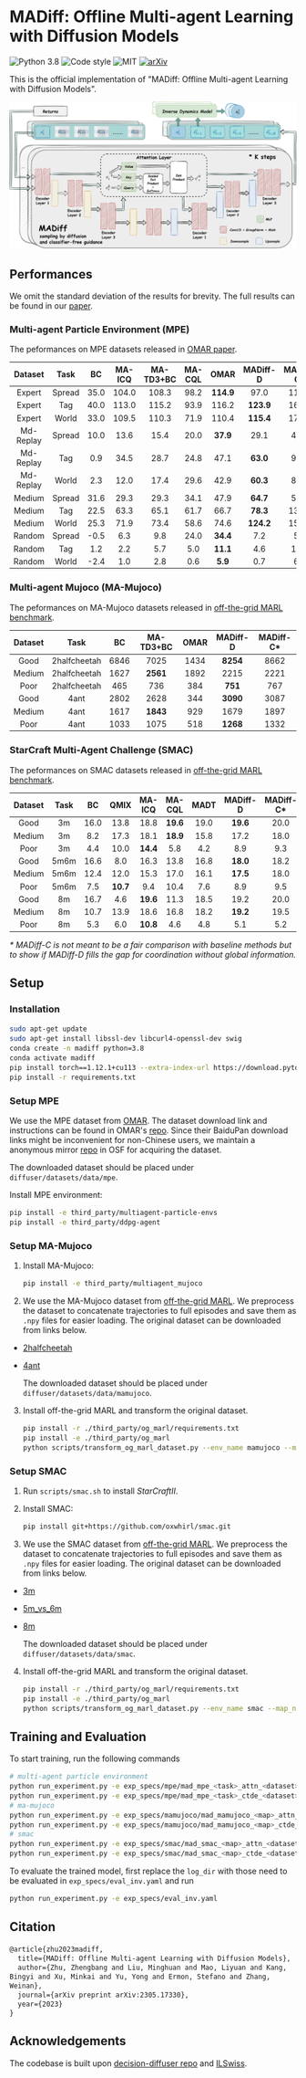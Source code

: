 # MADiff: Offline Multi-agent Learning with Diffusion Models

![Python 3.8](https://img.shields.io/badge/Python-3.8-blue)
![Code style](https://img.shields.io/badge/code%20style-black-000000.svg)
![MIT](https://img.shields.io/badge/license-MIT-blue)
[![arXiv](https://img.shields.io/badge/arXiv-Paper-<COLOR>.svg)](https://arxiv.org/abs/2305.17330)

This is the official implementation of "MADiff: Offline Multi-agent Learning with Diffusion Models".

![MADiff](/assets/images/madiff.png)

## Performances

We omit the standard deviation of the results for brevity. The full results can be found in our [paper](https://arxiv.org/abs/2305.17330).

### Multi-agent Particle Environment (MPE)

The peformances on MPE datasets released in [OMAR paper](https://arxiv.org/abs/2111.11188).

| Dataset | Task | BC | MA-ICQ | MA-TD3+BC | MA-CQL | OMAR | MADiff-D | MADiff-C* |
| :----: | :----: | :----: | :----: | :----: | :----: | :----: | :----: | :----: |
| Expert | Spread | 35.0 | 104.0 | 108.3 | 98.2 | **114.9** | 97.0 | 116.0 |
| Expert | Tag | 40.0 | 113.0 | 115.2 | 93.9 | 116.2 | **123.9** | 168.3 |
| Expert | World | 33.0 | 109.5 | 110.3 | 71.9 | 110.4 | **115.4** | 178.9 |
| Md-Replay | Spread | 10.0 | 13.6 | 15.4 | 20.0 | **37.9** | 29.1 | 43.1 |
| Md-Replay | Tag | 0.9 | 34.5 | 28.7 | 24.8 | 47.1 | **63.0** | 98.8 |
| Md-Replay | World | 2.3 | 12.0 | 17.4 | 29.6 | 42.9 | **60.3** | 84.9 |
| Medium | Spread | 31.6 | 29.3 | 29.3 | 34.1 | 47.9 | **64.7** | 58.0 |
| Medium | Tag | 22.5 | 63.3 | 65.1 | 61.7 | 66.7 | **78.3** | 133.5 |
| Medium | World | 25.3 | 71.9 | 73.4 | 58.6 | 74.6 | **124.2** | 157.1 |
| Random | Spread | -0.5 | 6.3 | 9.8 | 24.0 | **34.4** | 7.2 | 5.0 |
| Random | Tag | 1.2 | 2.2 | 5.7 | 5.0 | **11.1** | 4.6 | 10.0 |
| Random | World | -2.4 | 1.0 | 2.8 | 0.6 | **5.9** | 0.7 | 6.1 |

### Multi-agent Mujoco (MA-Mujoco)

The peformances on MA-Mujoco datasets released in [off-the-grid MARL benchmark](https://arxiv.org/abs/2302.00521).

| Dataset | Task | BC | MA-TD3+BC | OMAR | MADiff-D | MADiff-C* |
| :----: | :----: | :----: | :----: | :----: | :----: | :----: |
| Good | 2halfcheetah | 6846 | 7025 | 1434 | **8254** | 8662 |
| Medium | 2halfcheetah | 1627 | **2561** | 1892 | 2215 | 2221 |
| Poor | 2halfcheetah | 465 | 736 | 384 | **751** | 767 |
| Good | 4ant | 2802 | 2628 | 344 | **3090** | 3087 |
| Medium | 4ant | 1617 | **1843** | 929 | 1679 | 1897 |
| Poor | 4ant | 1033 | 1075 | 518 | **1268** | 1332 |

### StarCraft Multi-Agent Challenge (SMAC)

The peformances on SMAC datasets released in [off-the-grid MARL benchmark](https://arxiv.org/abs/2302.00521).

| Dataset | Task | BC | QMIX | MA-ICQ | MA-CQL | MADT | MADiff-D | MADiff-C* |
| :----: | :----: | :----: | :----: | :----: | :----: | :----: | :----: | :----: |
| Good | 3m | 16.0 | 13.8 | 18.8 | **19.6** | 19.0 | **19.6** | 20.0 |
| Medium | 3m | 8.2 | 17.3 | 18.1 | **18.9** | 15.8 | 17.2 | 18.0 | 
| Poor | 3m | 4.4 | 10.0 | **14.4** | 5.8 | 4.2 | 8.9 | 9.3 | 
| Good | 5m6m | 16.6 | 8.0 | 16.3 | 13.8 | 16.8 | **18.0** | 18.2 | 
| Medium | 5m6m | 12.4 | 12.0 | 15.3 | 17.0 | 16.1 | **17.5** | 18.0 | 
| Poor | 5m6m | 7.5 | **10.7** | 9.4 | 10.4 | 7.6 | 8.9 | 9.5 |
| Good | 8m | 16.7 | 4.6 | **19.6** | 11.3 | 18.5 | 19.2 | 20.0 | 
| Medium | 8m | 10.7 | 13.9 | 18.6 | 16.8 | 18.2 | **19.2** | 19.5 | 
| Poor | 8m | 5.3 | 6.0 | **10.8** | 4.6 | 4.8 | 5.1 | 5.2 |

*\* MADiff-C is not meant to be a fair comparison with baseline methods but to show if MADiff-D fills the gap for coordination without global information.*

## Setup

### Installation

```bash
sudo apt-get update
sudo apt-get install libssl-dev libcurl4-openssl-dev swig
conda create -n madiff python=3.8
conda activate madiff
pip install torch==1.12.1+cu113 --extra-index-url https://download.pytorch.org/whl/cu113
pip install -r requirements.txt
```

### Setup MPE

We use the MPE dataset from [OMAR](https://github.com/ling-pan/OMAR). The dataset download link and instructions can be found in OMAR's [repo](https://github.com/ling-pan/OMAR). Since their BaiduPan download links might be inconvenient for non-Chinese users, we maintain a anonymous mirror [repo](https://osf.io/jxawh/?view_only=dd3264a695af4c03bffde0350b8e8c4a) in OSF for acquiring the dataset.

The downloaded dataset should be placed under `diffuser/datasets/data/mpe`.

Install MPE environment:

```bash
pip install -e third_party/multiagent-particle-envs
pip install -e third_party/ddpg-agent
```

### Setup MA-Mujoco

1. Install MA-Mujoco:

    ```bash
    pip install -e third_party/multiagent_mujoco
    ```

2. We use the MA-Mujoco dataset from [off-the-grid MARL](https://sites.google.com/view/og-marl). We preprocess the dataset to concatenate trajectories to full episodes and save them as `.npy` files for easier loading. The original dataset can be downloaded from links below.

+ [2halfcheetah](https://s3.kao.instadeep.io/offline-marl-dataset/2halfcheetah.zip)

+ [4ant](https://s3.kao.instadeep.io/offline-marl-dataset/4ant.zip)

    The downloaded dataset should be placed under `diffuser/datasets/data/mamujoco`.

3. Install off-the-grid MARL and transform the original dataset.

    ```bash
    pip install -r ./third_party/og_marl/requirements.txt
    pip install -e ./third_party/og_marl
    python scripts/transform_og_marl_dataset.py --env_name mamujoco --map_name <map> --quality <dataset>
    ```

### Setup SMAC

1. Run `scripts/smac.sh` to install *StarCraftII*.

2. Install SMAC:

    ```bash
    pip install git+https://github.com/oxwhirl/smac.git
    ```

3. We use the SMAC dataset from [off-the-grid MARL](https://sites.google.com/view/og-marl). We preprocess the dataset to concatenate trajectories to full episodes and save them as `.npy` files for easier loading. The original dataset can be downloaded from links below.

+ [3m](https://s3.kao.instadeep.io/offline-marl-dataset/3m.zip)

+ [5m_vs_6m](https://s3.kao.instadeep.io/offline-marl-dataset/5m_vs_6m.zip)

+ [8m](https://s3.kao.instadeep.io/offline-marl-dataset/8m.zip)

    The downloaded dataset should be placed under `diffuser/datasets/data/smac`.

4. Install off-the-grid MARL and transform the original dataset.

    ```bash
    pip install -r ./third_party/og_marl/requirements.txt
    pip install -e ./third_party/og_marl
    python scripts/transform_og_marl_dataset.py --env_name smac --map_name <map> --quality <dataset>
    ```

## Training and Evaluation
To start training, run the following commands

```bash
# multi-agent particle environment
python run_experiment.py -e exp_specs/mpe/mad_mpe_<task>_attn_<dataset>.yaml  # CTCE
python run_experiment.py -e exp_specs/mpe/mad_mpe_<task>_ctde_<dataset>.yaml  # CTDE
# ma-mujoco
python run_experiment.py -e exp_specs/mamujoco/mad_mamujoco_<map>_attn_<dataset>_history.yaml  # CTCE
python run_experiment.py -e exp_specs/mamujoco/mad_mamujoco_<map>_ctde_<dataset>_history.yaml  # CTDE
# smac
python run_experiment.py -e exp_specs/smac/mad_smac_<map>_attn_<dataset>_history.yaml  # CTCE
python run_experiment.py -e exp_specs/smac/mad_smac_<map>_ctde_<dataset>_history.yaml  # CTDE
```

To evaluate the trained model, first replace the `log_dir` with those need to be evaluated in `exp_specs/eval_inv.yaml` and run
```bash
python run_experiment.py -e exp_specs/eval_inv.yaml
```

## Citation

```
@article{zhu2023madiff,
  title={MADiff: Offline Multi-agent Learning with Diffusion Models},
  author={Zhu, Zhengbang and Liu, Minghuan and Mao, Liyuan and Kang, Bingyi and Xu, Minkai and Yu, Yong and Ermon, Stefano and Zhang, Weinan},
  journal={arXiv preprint arXiv:2305.17330},
  year={2023}
}
```

## Acknowledgements

The codebase is built upon [decision-diffuser repo](https://github.com/anuragajay/decision-diffuser) and [ILSwiss](https://github.com/Ericonaldo/ILSwiss).
